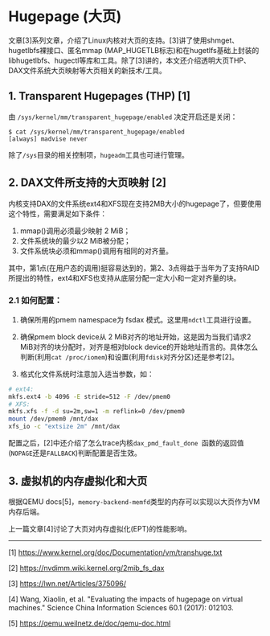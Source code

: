 # Hugepage (大页)

文章[3]系列文章，介绍了Linux内核对大页的支持。[3]讲了使用shmget、hugetlbfs裸接口、匿名mmap (MAP_HUGETLB标志)和在hugetlfs基础上封装的libhugetlbfs、hugectl等库和工具。除了[3]讲的，本文还介绍透明大页THP、DAX文件系统大页映射等大页相关的新技术/工具。

## 1. Transparent Hugepages (THP) [1]

由 `/sys/kernel/mm/transparent_hugepage/enabled` 决定开启还是关闭：

```
$ cat /sys/kernel/mm/transparent_hugepage/enabled
[always] madvise never
```

除了`/sys`目录的相关控制项，`hugeadm`工具也可进行管理。

## 2. DAX文件所支持的大页映射 [2]

内核支持DAX的文件系统ext4和XFS现在支持2MB大小的hugepage了，但要使用这个特性，需要满足如下条件：

1. mmap()调用必须最少映射 2 MiB；
2. 文件系统块的最少以2 MiB被分配；
3. 文件系统块必须和mmap()调用有相同的对齐量。

其中，第1点(在用户态的调用)挺容易达到的，第2、3点得益于当年为了支持RAID所提出的特性，ext4和XFS也支持从底层分配一定大小和一定对齐量的块。

### 2.1 如何配置：

1. 确保所用的pmem namespace为 fsdax 模式。这里用`ndctl`工具进行设置。

2. 确保pmem block device从 2 MiB对齐的地址开始，这是因为当我们请求2 MiB对齐的块分配时，对齐是相对block device的开始地址而言的。具体怎么判断(利用`cat /proc/iomem`)和设置(利用`fdisk`对齐分区)还是参考[2]。

3. 格式化文件系统时注意加入适当参数，如：
```bash
# ext4:
mkfs.ext4 -b 4096 -E stride=512 -F /dev/pmem0
# XFS:
mkfs.xfs -f -d su=2m,sw=1 -m reflink=0 /dev/pmem0
mount /dev/pmem0 /mnt/dax
xfs_io -c "extsize 2m" /mnt/dax
```

配置之后，[2]中还介绍了怎么trace内核`dax_pmd_fault_done `函数的返回值(`NOPAGE`还是`FALLBACK`)判断配置是否生效。

## 3. 虚拟机的内存虚拟化和大页

根据QEMU docs[5]，`memory-backend-memfd`类型的内存可以实现以大页作为VM内存后端。

上一篇文章[4]讨论了大页对内存虚拟化(EPT)的性能影响。

---
[1] https://www.kernel.org/doc/Documentation/vm/transhuge.txt

[2] https://nvdimm.wiki.kernel.org/2mib_fs_dax

[3] https://lwn.net/Articles/375096/

[4] Wang, Xiaolin, et al. "Evaluating the impacts of hugepage on virtual machines." Science China Information Sciences 60.1 (2017): 012103.

[5] https://qemu.weilnetz.de/doc/qemu-doc.html